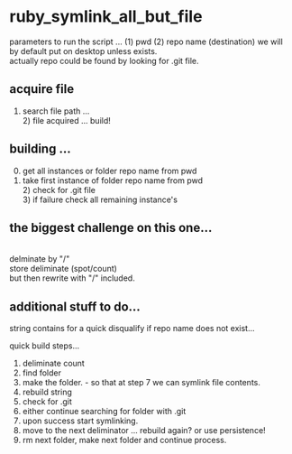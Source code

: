 # ruby_symlink_all_but_file

parameters to run the script ... (1) pwd (2) repo name (destination) we will by default put on desktop unless exists.
<br> actually repo could be found by looking for .git file.

## acquire file
1) search file path ... 
<br>2) file acquired ... build!

## building ... 
0) get all instances or folder repo name from pwd
1) take first instance of folder repo name from pwd 
<br>2) check for .git file
<br>3) if failure check all remaining instance's 

## the biggest challenge on this one... 
<br>delminate by "/"
<br>store deliminate (spot/count)
<br>but then rewrite with "/" included.

## additional stuff to do...
string contains for a quick disqualify if repo name does not exist...

quick build steps...
1) deliminate count
2) find folder
3) make the folder. - so that at step 7 we can symlink file contents.
3) rebuild string
4) check for .git
5) either continue searching for folder with .git
5) upon success start symlinking.
6) move to the next deliminator ... rebuild again? or use persistence! 
7) rm next folder, make next folder and continue process. 
